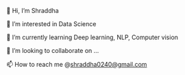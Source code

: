 👋 Hi, I’m Shraddha

👀 I’m interested in Data Science

🌱 I’m currently learning Deep learning, NLP, Computer vision

💞️ I’m looking to collaborate on ...

📫 How to reach me @shraddha0240@gmail.com

<!---
Shraddha0240/Shraddha0240 is a ✨ special ✨ repository because its `README.md` (this file) appears on your GitHub profile.
You can click the Preview link to take a look at your changes.
--->
